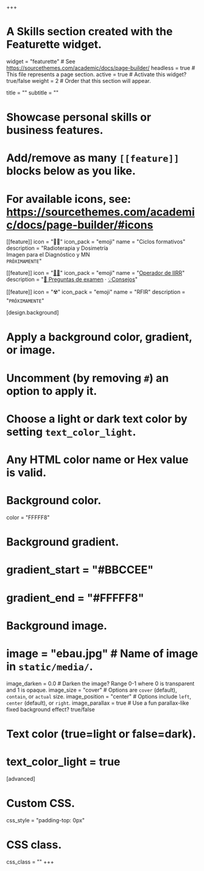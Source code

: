 +++
# A Skills section created with the Featurette widget.
widget = "featurette"  # See https://sourcethemes.com/academic/docs/page-builder/
headless = true  # This file represents a page section.
active = true  # Activate this widget? true/false
weight = 2  # Order that this section will appear.

title = ""
subtitle = ""

# Showcase personal skills or business features.
# 
# Add/remove as many `[[feature]]` blocks below as you like.
# 
# For available icons, see: https://sourcethemes.com/academic/docs/page-builder/#icons

[[feature]]
  icon = "🧑‍🏫"
  icon_pack = "emoji"
  name = "Ciclos formativos"
  description = "Radioterapia y Dosimetría<br>Imagen para el Diagnóstico y MN<br>`PRÓXIMAMENTE`"
  
[[feature]]
  icon = "[🧑‍🔧](operador-IIRR)"
  icon_pack = "emoji"
  name = "[Operador de IIRR](operador-IIRR)"
  description = "[📝 Preguntas de examen](operador-IIRR/preguntas-examen) · [💡Consejos](operador-IIRR/consejos)"
  
[[feature]]
  icon = "☢️"
  icon_pack = "emoji"
  name = "RFIR"
  description = "`PRÓXIMAMENTE`"
  
  
[design.background]
  # Apply a background color, gradient, or image.
  #   Uncomment (by removing `#`) an option to apply it.
  #   Choose a light or dark text color by setting `text_color_light`.
  #   Any HTML color name or Hex value is valid.
  
  # Background color.
  color = "FFFFF8"
  
  # Background gradient.
  # gradient_start = "#BBCCEE"
  # gradient_end = "#FFFFF8"
  
  # Background image.
  # image = "ebau.jpg"  # Name of image in `static/media/`.
  image_darken = 0.0  # Darken the image? Range 0-1 where 0 is transparent and 1 is opaque.
  image_size = "cover"  #  Options are `cover` (default), `contain`, or `actual` size.
  image_position = "center"  # Options include `left`, `center` (default), or `right`.
  image_parallax = true  # Use a fun parallax-like fixed background effect? true/false

  # Text color (true=light or false=dark).
  # text_color_light = true    

[advanced]
 # Custom CSS. 
 css_style = "padding-top: 0px"
 
 # CSS class.
 css_class = ""
+++